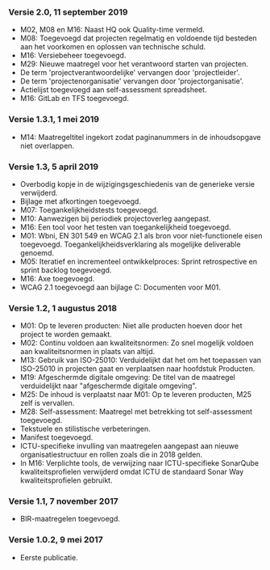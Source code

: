### Versie 2.0, 11 september 2019

- M02, M08 en M16: Naast HQ ook Quality-time vermeld.
- M08: Toegevoegd dat projecten regelmatig en voldoende tijd besteden aan het voorkomen en oplossen van technische schuld.
- M16: Versiebeheer toegevoegd.
- M29: Nieuwe maatregel voor het verantwoord starten van projecten.
- De term 'projectverantwoordelijke' vervangen door 'projectleider'.
- De term 'projectenorganisatie' vervangen door 'projectorganisatie'.
- Actielijst toegevoegd aan self-assessment spreadsheet.
- M16: GitLab en TFS toegevoegd.

### Versie 1.3.1, 1 mei 2019

- M14: Maatregeltitel ingekort zodat paginanummers in de inhoudsopgave niet overlappen.

### Versie 1.3, 5 april 2019

- Overbodig kopje in de wijzigingsgeschiedenis van de generieke versie verwijderd.
- Bijlage met afkortingen toegevoegd.
- M07: Toegankelijkheidstests toegevoegd.
- M10: Aanwezigen bij periodiek projectoverleg aangepast.
- M16: Een tool voor het testen van toegankelijkheid toegevoegd.
- M01: Wbni, EN 301 549 en WCAG 2.1 als bron voor niet-functionele eisen toegevoegd. Toegankelijkheidsverklaring als mogelijke deliverable genoemd.
- M05: Iteratief en incrementeel ontwikkelproces: Sprint retrospective en sprint backlog toegevoegd.
- M16: Axe toegevoegd.
- WCAG 2.1 toegevoegd aan bijlage C: Documenten voor M01.

### Versie 1.2, 1 augustus 2018

- M01: Op te leveren producten: Niet alle producten hoeven door het project te worden gemaakt.
- M02: Continu voldoen aan kwaliteitsnormen: Zo snel mogelijk voldoen aan kwaliteitsnormen in plaats van altijd.
- M13: Gebruik van ISO-25010: Verduidelijkt dat het om het toepassen van ISO-25010 in projecten gaat en verplaatsen naar hoofdstuk Producten.
- M19: Afgeschermde digitale omgeving: De titel van de maatregel verduidelijkt naar "afgeschermde digitale omgeving".
- M25: De inhoud is verplaatst naar M01: Op te leveren producten, M25 zelf is vervallen.
- M28: Self-assessment: Maatregel met betrekking tot self-assessment toegevoegd.
- Tekstuele en stilistische verbeteringen.
- Manifest toegevoegd.
- ICTU-specifieke invulling van maatregelen aangepast aan nieuwe organisatiestructuur en rollen zoals die in 2018 gelden.
- In M16: Verplichte tools, de verwijzing naar ICTU-specifieke SonarQube kwaliteitsprofielen verwijderd omdat ICTU de standaard Sonar Way kwaliteitsprofielen gebruikt.

### Versie 1.1, 7 november 2017

- BIR-maatregelen toegevoegd.

### Versie 1.0.2, 9 mei 2017

- Eerste publicatie.
